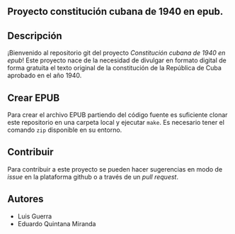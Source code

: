 Proyecto constitución cubana de 1940 en epub.
---

## Descripción

¡Bienvenido al repositorio git del proyecto *Constitución cubana de 1940 en epub*!
Este proyecto nace de la necesidad de divulgar en formato digital de forma gratuita 
el texto original de la constitución de la República de Cuba aprobado en el año 1940.

## Crear EPUB

Para crear el archivo EPUB partiendo del código fuente es suficiente clonar este repositorio
en una carpeta local y ejecutar `make`. Es necesario tener el comando `zip` disponible en su
entorno.

## Contribuir

Para contribuir a este proyecto se pueden hacer sugerencias en modo de *issue* en la plataforma
github o a través de un *pull request*.

## Autores

- Luis Guerra
- Eduardo Quintana Miranda
